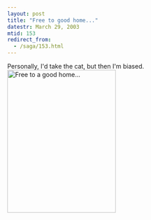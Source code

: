```yaml
---
layout: post
title: "Free to good home..."
datestr: March 29, 2003
mtid: 153
redirect_from:
  - /saga/153.html
---
```


Personally, I'd take the cat, but then I'm biased.
<img alt="Free to a good home..." src="http://www.munged.org/pix/free2goodhome.jpg" width="248" height="326" border="0" /> <br />

